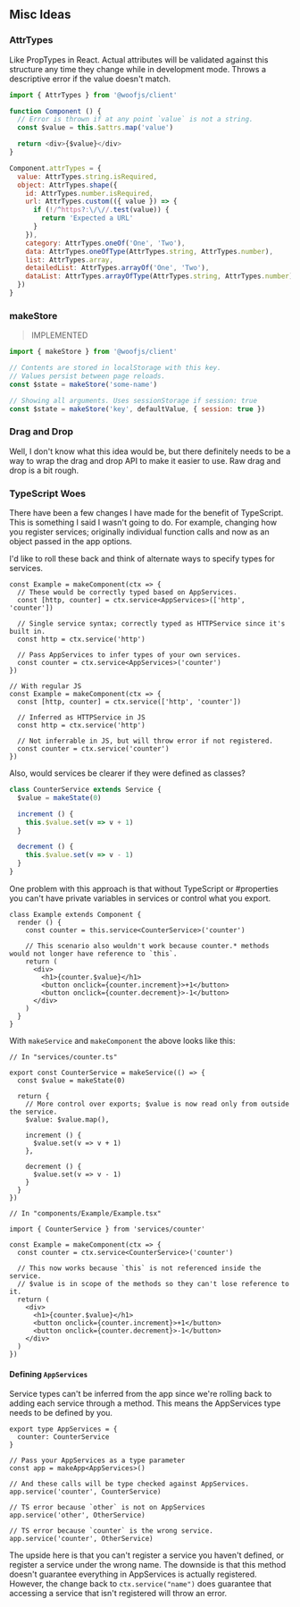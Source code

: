 ## Misc Ideas

### AttrTypes

Like PropTypes in React. Actual attributes will be validated against this structure any time they change while in development mode. Throws a descriptive error if the value doesn't match.

```js
import { AttrTypes } from '@woofjs/client'

function Component () {
  // Error is thrown if at any point `value` is not a string.
  const $value = this.$attrs.map('value')

  return <div>{$value}</div>
}

Component.attrTypes = {
  value: AttrTypes.string.isRequired,
  object: AttrTypes.shape({
    id: AttrTypes.number.isRequired,
    url: AttrTypes.custom(({ value }) => {
      if (!/^https?:\/\//.test(value)) {
        return 'Expected a URL'
      }
    }),
    category: AttrTypes.oneOf('One', 'Two'),
    data: AttrTypes.oneOfType(AttrTypes.string, AttrTypes.number),
    list: AttrTypes.array,
    detailedList: AttrTypes.arrayOf('One', 'Two'),
    dataList: AttrTypes.arrayOfType(AttrTypes.string, AttrTypes.number)
  })
}
```

### makeStore

> IMPLEMENTED

```js
import { makeStore } from '@woofjs/client'

// Contents are stored in localStorage with this key.
// Values persist between page reloads.
const $state = makeStore('some-name')

// Showing all arguments. Uses sessionStorage if session: true
const $state = makeStore('key', defaultValue, { session: true })
```

### Drag and Drop

Well, I don't know what this idea would be, but there definitely needs to be a way to wrap the drag and drop API to make it easier to use. Raw drag and drop is a bit rough.

### TypeScript Woes

There have been a few changes I have made for the benefit of TypeScript. This is something I said I wasn't going to do. For example, changing how you register services; originally individual function calls and now as an object passed in the app options.

I'd like to roll these back and think of alternate ways to specify types for services.

```tsx
const Example = makeComponent(ctx => {
  // These would be correctly typed based on AppServices.
  const [http, counter] = ctx.service<AppServices>(['http', 'counter'])

  // Single service syntax; correctly typed as HTTPService since it's built in.
  const http = ctx.service('http')

  // Pass AppServices to infer types of your own services.
  const counter = ctx.service<AppServices>('counter')
})

// With regular JS
const Example = makeComponent(ctx => {
  const [http, counter] = ctx.service(['http', 'counter'])

  // Inferred as HTTPService in JS
  const http = ctx.service('http')

  // Not inferrable in JS, but will throw error if not registered.
  const counter = ctx.service('counter')
})
```

Also, would services be clearer if they were defined as classes?

```js
class CounterService extends Service {
  $value = makeState(0)

  increment () {
    this.$value.set(v => v + 1)
  }

  decrement () {
    this.$value.set(v => v - 1)
  }
}
```

One problem with this approach is that without TypeScript or #properties you can't have private variables in services or control what you export.

```tsx
class Example extends Component {
  render () {
    const counter = this.service<CounterService>('counter')

    // This scenario also wouldn't work because counter.* methods would not longer have reference to `this`.
    return (
      <div>
        <h1>{counter.$value}</h1>
        <button onclick={counter.increment}>+1</button>
        <button onclick={counter.decrement}>-1</button>
      </div>
    )
  }
}
```

With `makeService` and `makeComponent` the above looks like this:

```tsx
// In "services/counter.ts"

export const CounterService = makeService(() => {
  const $value = makeState(0)

  return {
    // More control over exports; $value is now read only from outside the service.
    $value: $value.map(),

    increment () {
      $value.set(v => v + 1)
    },

    decrement () {
      $value.set(v => v - 1)
    }
  }
})

// In "components/Example/Example.tsx"

import { CounterService } from 'services/counter'

const Example = makeComponent(ctx => {
  const counter = ctx.service<CounterService>('counter')

  // This now works because `this` is not referenced inside the service.
  // $value is in scope of the methods so they can't lose reference to it.
  return (
    <div>
      <h1>{counter.$value}</h1>
      <button onclick={counter.increment}>+1</button>
      <button onclick={counter.decrement}>-1</button>
    </div>
  )
})
```

#### Defining `AppServices`

Service types can't be inferred from the app since we're rolling back to adding each service through a method. This means the AppServices type needs to be defined by you.

```tsx
export type AppServices = {
  counter: CounterService
}

// Pass your AppServices as a type parameter
const app = makeApp<AppServices>()

// And these calls will be type checked against AppServices.
app.service('counter', CounterService)

// TS error because `other` is not on AppServices
app.service('other', OtherService)

// TS error because `counter` is the wrong service.
app.service('counter', OtherService)
```

The upside here is that you can't register a service you haven't defined, or register a service under the wrong name. The downside is that this method doesn't guarantee everything in AppServices is actually registered. However, the change back to `ctx.service("name")` does guarantee that accessing a service that isn't registered will throw an error.
